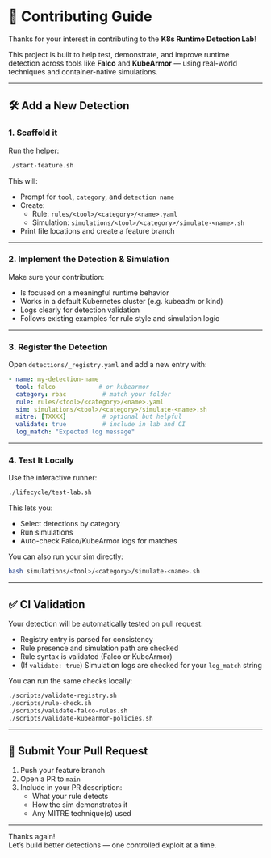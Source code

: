 # 🤝 Contributing Guide

Thanks for your interest in contributing to the **K8s Runtime Detection Lab**!

This project is built to help test, demonstrate, and improve runtime detection across tools like **Falco** and **KubeArmor** — using real-world techniques and container-native simulations.

---

## 🛠️ Add a New Detection

### 1. Scaffold it

Run the helper:

```bash
./start-feature.sh
```

This will:
- Prompt for `tool`, `category`, and `detection name`
- Create:
  - Rule: `rules/<tool>/<category>/<name>.yaml`
  - Simulation: `simulations/<tool>/<category>/simulate-<name>.sh`
- Print file locations and create a feature branch

---

### 2. Implement the Detection & Simulation

Make sure your contribution:
- Is focused on a meaningful runtime behavior
- Works in a default Kubernetes cluster (e.g. kubeadm or kind)
- Logs clearly for detection validation
- Follows existing examples for rule style and simulation logic

---

### 3. Register the Detection

Open `detections/_registry.yaml` and add a new entry with:

```yaml
- name: my-detection-name
  tool: falco            # or kubearmor
  category: rbac          # match your folder
  rule: rules/<tool>/<category>/<name>.yaml
  sim: simulations/<tool>/<category>/simulate-<name>.sh
  mitre: [TXXXX]          # optional but helpful
  validate: true          # include in lab and CI
  log_match: "Expected log message"
```

---

### 4. Test It Locally

Use the interactive runner:

```bash
./lifecycle/test-lab.sh
```

This lets you:
- Select detections by category
- Run simulations
- Auto-check Falco/KubeArmor logs for matches

You can also run your sim directly:
```bash
bash simulations/<tool>/<category>/simulate-<name>.sh
```

---

## ✅ CI Validation

Your detection will be automatically tested on pull request:

- Registry entry is parsed for consistency
- Rule presence and simulation path are checked
- Rule syntax is validated (Falco or KubeArmor)
- (If `validate: true`) Simulation logs are checked for your `log_match` string

You can run the same checks locally:

```bash
./scripts/validate-registry.sh
./scripts/rule-check.sh
./scripts/validate-falco-rules.sh
./scripts/validate-kubearmor-policies.sh
```

---

## 🚀 Submit Your Pull Request

1. Push your feature branch
2. Open a PR to `main`
3. Include in your PR description:
   - What your rule detects
   - How the sim demonstrates it
   - Any MITRE technique(s) used

---

Thanks again!  
Let’s build better detections — one controlled exploit at a time.